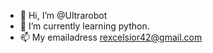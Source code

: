 - 👋 Hi, I’m @Ultrarobot
- 🌱 I’m currently learning python.
- 📫 My emailadress rexcelsior42@gmail.com

<!---
Ultrarobot/Ultrarobot is a ✨ special ✨ repository because its `README.md` (this file) appears on your GitHub profile.
You can click the Preview link to take a look at your changes.
--->
